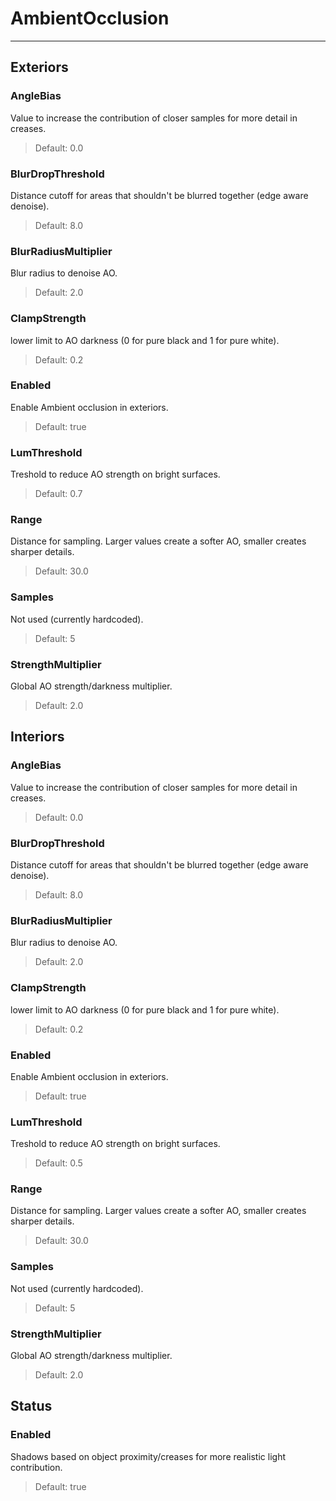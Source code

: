 # AmbientOcclusion

---

## Exteriors

### AngleBias

 Value to increase the contribution of closer samples for more detail in creases.

>Default: 0.0

### BlurDropThreshold

 Distance cutoff for areas that shouldn't be blurred together (edge aware denoise).

>Default: 8.0

### BlurRadiusMultiplier

 Blur radius to denoise AO.

>Default: 2.0

### ClampStrength

 lower limit to AO darkness (0 for pure black and 1 for pure white).

>Default: 0.2

### Enabled

 Enable Ambient occlusion in exteriors.

>Default: true

### LumThreshold

 Treshold to reduce AO strength on bright surfaces.

>Default: 0.7

### Range

 Distance for sampling. Larger values create a softer AO, smaller creates sharper details.

>Default: 30.0

### Samples

 Not used (currently hardcoded).

>Default: 5

### StrengthMultiplier

 Global AO strength/darkness multiplier.

>Default: 2.0

## Interiors

### AngleBias

 Value to increase the contribution of closer samples for more detail in creases.

>Default: 0.0

### BlurDropThreshold

 Distance cutoff for areas that shouldn't be blurred together (edge aware denoise).

>Default: 8.0

### BlurRadiusMultiplier

 Blur radius to denoise AO.

>Default: 2.0

### ClampStrength

 lower limit to AO darkness (0 for pure black and 1 for pure white).

>Default: 0.2

### Enabled

 Enable Ambient occlusion in exteriors.

>Default: true

### LumThreshold

 Treshold to reduce AO strength on bright surfaces.

>Default: 0.5

### Range

 Distance for sampling. Larger values create a softer AO, smaller creates sharper details.

>Default: 30.0

### Samples

 Not used (currently hardcoded).

>Default: 5

### StrengthMultiplier

 Global AO strength/darkness multiplier.

>Default: 2.0

## Status

### Enabled

 Shadows based on object proximity/creases for more realistic light contribution.

>Default: true
